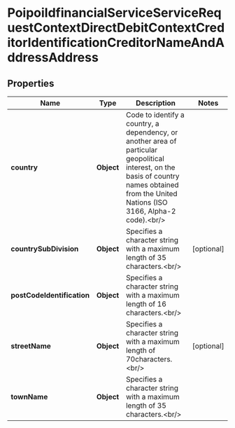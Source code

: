 # PoipoiIdfinancialServiceServiceRequestContextDirectDebitContextCreditorIdentificationCreditorNameAndAddressAddress

## Properties
Name | Type | Description | Notes
------------ | ------------- | ------------- | -------------
**country** | **Object** | Code to identify a country, a dependency, or another area of particular geopolitical interest, on the basis of country names obtained from the United Nations (ISO 3166, Alpha-2 code).&lt;br/&gt; | 
**countrySubDivision** | **Object** | Specifies a character string with a maximum length of 35 characters.&lt;br/&gt; |  [optional]
**postCodeIdentification** | **Object** | Specifies a character string with a maximum length of 16 characters.&lt;br/&gt; | 
**streetName** | **Object** | Specifies a character string with a maximum length of 70characters.&lt;br/&gt; |  [optional]
**townName** | **Object** | Specifies a character string with a maximum length of 35 characters.&lt;br/&gt; | 
